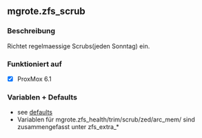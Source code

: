 ## mgrote.zfs_scrub

### Beschreibung
Richtet regelmaessige Scrubs(jeden Sonntag) ein.


### Funktioniert auf
- [x] ProxMox 6.1

### Variablen + Defaults
- see [defaults](./defaults/main.yml)
- Variablen für mgrote.zfs_health/trim/scrub/zed/arc_mem/ sind zusammengefasst unter zfs_extra_*
